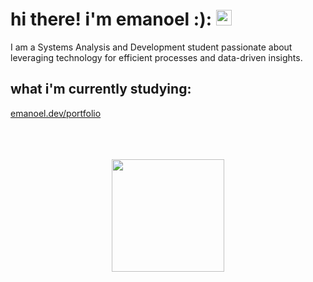 # hi there! i'm emanoel :): <img src="https://media.giphy.com/media/hvRJCLFzcasrR4ia7z/giphy.gif" width="25px">

I am a Systems Analysis and Development student passionate about leveraging technology for efficient processes and data-driven insights.

## what i'm currently studying:

[emanoel.dev/portfolio](https://emanoel.dev/portfolio)


<br>
<br>
<br>

<div align="center">
  <a href="https://github.com/emanoelcampos">
  <img height="180em" src="https://github-readme-stats.vercel.app/api/top-langs/?username=emanoelcampos&layout=compact&theme=dark"/>
</div><br>
